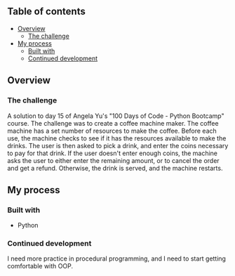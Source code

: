 ## Table of contents

- [Overview](#overview)
  - [The challenge](#the-challenge)
- [My process](#my-process)
  - [Built with](#built-with)
  - [Continued development](#continued-development)


## Overview

### The challenge

A solution to day 15 of Angela Yu's "100 Days of Code - Python Bootcamp" course.
The challenge was to create a coffee machine maker.
The coffee machine has a set number of resources to make the coffee.
Before each use, the machine checks to see if it has the resources available to make the drinks.
The user is then asked to pick a drink, and enter the coins necessary to pay for that drink.
If the user doesn't enter enough coins, the machine asks the user to either enter the remaining amount, 
or to cancel the order and get a refund.
Otherwise, the drink is served, and the machine restarts.


## My process

### Built with

- Python

### Continued development

I need more practice in procedural programming, and I need to start getting comfortable with OOP.
